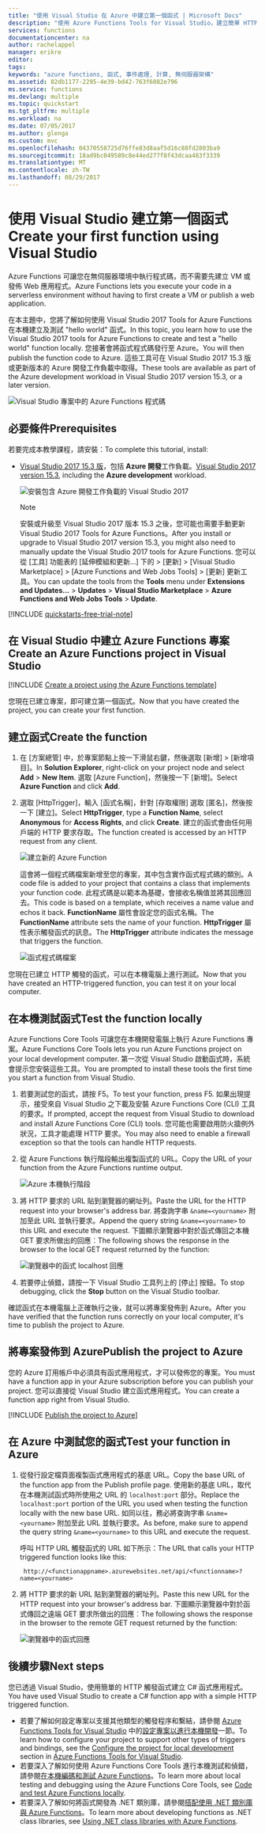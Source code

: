 ```yaml
---
title: "使用 Visual Studio 在 Azure 中建立第一個函式 | Microsoft Docs"
description: "使用 Azure Functions Tools for Visual Studio，建立簡單 HTTP 觸發函式並發行至 Azure。"
services: functions
documentationcenter: na
author: rachelappel
manager: erikre
editor: 
tags: 
keywords: "azure functions, 函式, 事件處理, 計算, 無伺服器架構"
ms.assetid: 82db1177-2295-4e39-bd42-763f6082e796
ms.service: functions
ms.devlang: multiple
ms.topic: quickstart
ms.tgt_pltfrm: multiple
ms.workload: na
ms.date: 07/05/2017
ms.author: glenga
ms.custom: mvc
ms.openlocfilehash: 04370558725d76ffe83d8aaf5d16c88fd2803ba9
ms.sourcegitcommit: 18ad9bc049589c8e44ed277f8f43dcaa483f3339
ms.translationtype: MT
ms.contentlocale: zh-TW
ms.lasthandoff: 08/29/2017
---
```

# <a name="create-your-first-function-using-visual-studio"></a><span data-ttu-id="5659c-104">使用 Visual Studio 建立第一個函式</span><span class="sxs-lookup"><span data-stu-id="5659c-104">Create your first function using Visual Studio</span></span>

<span data-ttu-id="5659c-105">Azure Functions 可讓您在無伺服器環境中執行程式碼，而不需要先建立 VM 或發佈 Web 應用程式。</span><span class="sxs-lookup"><span data-stu-id="5659c-105">Azure Functions lets you execute your code in a serverless environment without having to first create a VM or publish a web application.</span></span>

<span data-ttu-id="5659c-106">在本主題中，您將了解如何使用 Visual Studio 2017 Tools for Azure Functions 在本機建立及測試 "hello world" 函式。</span><span class="sxs-lookup"><span data-stu-id="5659c-106">In this topic, you learn how to use the Visual Studio 2017 tools for Azure Functions to create and test a "hello world" function locally.</span></span> <span data-ttu-id="5659c-107">您接著會將函式程式碼發行至 Azure。</span><span class="sxs-lookup"><span data-stu-id="5659c-107">You will then publish the function code to Azure.</span></span> <span data-ttu-id="5659c-108">這些工具可在 Visual Studio 2017 15.3 版或更新版本的 Azure 開發工作負載中取得。</span><span class="sxs-lookup"><span data-stu-id="5659c-108">These tools are available as part of the Azure development workload in Visual Studio 2017 version 15.3, or a later version.</span></span>

![Visual Studio 專案中的 Azure Functions 程式碼](./media/functions-create-your-first-function-visual-studio/functions-vstools-intro.png)

## <a name="prerequisites"></a><span data-ttu-id="5659c-110">必要條件</span><span class="sxs-lookup"><span data-stu-id="5659c-110">Prerequisites</span></span>

<span data-ttu-id="5659c-111">若要完成本教學課程，請安裝：</span><span class="sxs-lookup"><span data-stu-id="5659c-111">To complete this tutorial, install:</span></span>

* <span data-ttu-id="5659c-112">[Visual Studio 2017 15.3 版](https://www.visualstudio.com/vs/preview/)，包括 **Azure 開發**工作負載。</span><span class="sxs-lookup"><span data-stu-id="5659c-112">[Visual Studio 2017 version 15.3](https://www.visualstudio.com/vs/preview/), including the **Azure development** workload.</span></span>

    ![安裝包含 Azure 開發工作負載的 Visual Studio 2017](./media/functions-create-your-first-function-visual-studio/functions-vs-workloads.png)
    
    >[!NOTE]  
    <span data-ttu-id="5659c-114">安裝或升級至 Visual Studio 2017 版本 15.3 之後，您可能也需要手動更新 Visual Studio 2017 Tools for Azure Functions。</span><span class="sxs-lookup"><span data-stu-id="5659c-114">After you install or upgrade to Visual Studio 2017 version 15.3, you might also need to manually update the Visual Studio 2017 tools for Azure Functions.</span></span> <span data-ttu-id="5659c-115">您可以從 [工具] 功能表的 [延伸模組和更新...] 下的 > [更新] > [Visual Studio Marketplace] > [Azure Functions and Web Jobs Tools] > [更新] 更新工具。</span><span class="sxs-lookup"><span data-stu-id="5659c-115">You can update the tools from the **Tools** menu under **Extensions and Updates...** > **Updates** > **Visual Studio Marketplace** > **Azure Functions and Web Jobs Tools** > **Update**.</span></span> 

[!INCLUDE [quickstarts-free-trial-note](../../includes/quickstarts-free-trial-note.md)] 

## <a name="create-an-azure-functions-project-in-visual-studio"></a><span data-ttu-id="5659c-116">在 Visual Studio 中建立 Azure Functions 專案</span><span class="sxs-lookup"><span data-stu-id="5659c-116">Create an Azure Functions project in Visual Studio</span></span>

[!INCLUDE [Create a project using the Azure Functions template](../../includes/functions-vstools-create.md)]

<span data-ttu-id="5659c-117">您現在已建立專案，即可建立第一個函式。</span><span class="sxs-lookup"><span data-stu-id="5659c-117">Now that you have created the project, you can create your first function.</span></span>

## <a name="create-the-function"></a><span data-ttu-id="5659c-118">建立函式</span><span class="sxs-lookup"><span data-stu-id="5659c-118">Create the function</span></span>

1. <span data-ttu-id="5659c-119">在 [方案總管] 中，於專案節點上按一下滑鼠右鍵，然後選取 [新增] > [新增項目]。</span><span class="sxs-lookup"><span data-stu-id="5659c-119">In **Solution Explorer**, right-click on your project node and select **Add** > **New Item**.</span></span> <span data-ttu-id="5659c-120">選取 [Azure Function]，然後按一下 [新增]。</span><span class="sxs-lookup"><span data-stu-id="5659c-120">Select **Azure Function** and click **Add**.</span></span>

2. <span data-ttu-id="5659c-121">選取 [HttpTrigger]，輸入 [函式名稱]，針對 [存取權限] 選取 [匿名]，然後按一下 [建立]。</span><span class="sxs-lookup"><span data-stu-id="5659c-121">Select **HttpTrigger**, type a **Function Name**, select **Anonymous** for **Access Rights**, and click **Create**.</span></span> <span data-ttu-id="5659c-122">建立的函式會由任何用戶端的 HTTP 要求存取。</span><span class="sxs-lookup"><span data-stu-id="5659c-122">The function created is accessed by an HTTP request from any client.</span></span> 

    ![建立新的 Azure Function](./media/functions-create-your-first-function-visual-studio/functions-vstools-add-new-function-2.png)

    <span data-ttu-id="5659c-124">這會將一個程式碼檔案新增至您的專案，其中包含實作函式程式碼的類別。</span><span class="sxs-lookup"><span data-stu-id="5659c-124">A code file is added to your project that contains a class that implements your function code.</span></span> <span data-ttu-id="5659c-125">此程式碼是以範本為基礎，會接收名稱值並將其回應回去。</span><span class="sxs-lookup"><span data-stu-id="5659c-125">This code is based on a template, which receives a name value and echos it back.</span></span> <span data-ttu-id="5659c-126">**FunctionName** 屬性會設定您的函式名稱。</span><span class="sxs-lookup"><span data-stu-id="5659c-126">The **FunctionName** attribute sets the name of your function.</span></span> <span data-ttu-id="5659c-127">**HttpTrigger** 屬性表示觸發函式的訊息。</span><span class="sxs-lookup"><span data-stu-id="5659c-127">The **HttpTrigger** attribute indicates the message that triggers the function.</span></span> 

    ![函式程式碼檔案](./media/functions-create-your-first-function-visual-studio/functions-code-page.png)

<span data-ttu-id="5659c-129">您現在已建立 HTTP 觸發的函式，可以在本機電腦上進行測試。</span><span class="sxs-lookup"><span data-stu-id="5659c-129">Now that you have created an HTTP-triggered function, you can test it on your local computer.</span></span>

## <a name="test-the-function-locally"></a><span data-ttu-id="5659c-130">在本機測試函式</span><span class="sxs-lookup"><span data-stu-id="5659c-130">Test the function locally</span></span>

<span data-ttu-id="5659c-131">Azure Functions Core Tools 可讓您在本機開發電腦上執行 Azure Functions 專案。</span><span class="sxs-lookup"><span data-stu-id="5659c-131">Azure Functions Core Tools lets you run Azure Functions project on your local development computer.</span></span> <span data-ttu-id="5659c-132">第一次從 Visual Studio 啟動函式時，系統會提示您安裝這些工具。</span><span class="sxs-lookup"><span data-stu-id="5659c-132">You are prompted to install these tools the first time you start a function from Visual Studio.</span></span>  

1. <span data-ttu-id="5659c-133">若要測試您的函式，請按 F5。</span><span class="sxs-lookup"><span data-stu-id="5659c-133">To test your function, press F5.</span></span> <span data-ttu-id="5659c-134">如果出現提示，接受來自 Visual Studio 之下載及安裝 Azure Functions Core (CLI) 工具的要求。</span><span class="sxs-lookup"><span data-stu-id="5659c-134">If prompted, accept the request from Visual Studio to download and install Azure Functions Core (CLI) tools.</span></span>  <span data-ttu-id="5659c-135">您可能也需要啟用防火牆例外狀況，工具才能處理 HTTP 要求。</span><span class="sxs-lookup"><span data-stu-id="5659c-135">You may also need to enable a firewall exception so that the tools can handle HTTP requests.</span></span>

2. <span data-ttu-id="5659c-136">從 Azure Functions 執行階段輸出複製函式的 URL。</span><span class="sxs-lookup"><span data-stu-id="5659c-136">Copy the URL of your function from the Azure Functions runtime output.</span></span>  

    ![Azure 本機執行階段](./media/functions-create-your-first-function-visual-studio/functions-vstools-f5.png)

3. <span data-ttu-id="5659c-138">將 HTTP 要求的 URL 貼到瀏覽器的網址列。</span><span class="sxs-lookup"><span data-stu-id="5659c-138">Paste the URL for the HTTP request into your browser's address bar.</span></span> <span data-ttu-id="5659c-139">將查詢字串 `&name=<yourname>` 附加至此 URL 並執行要求。</span><span class="sxs-lookup"><span data-stu-id="5659c-139">Append the query string `&name=<yourname>` to this URL and execute the request.</span></span> <span data-ttu-id="5659c-140">下圖顯示瀏覽器中對於函式傳回之本機 GET 要求所做出的回應︰</span><span class="sxs-lookup"><span data-stu-id="5659c-140">The following shows the response in the browser to the local GET request returned by the function:</span></span> 

    ![瀏覽器中的函式 localhost 回應](./media/functions-create-your-first-function-visual-studio/functions-test-local-browser.png)

4. <span data-ttu-id="5659c-142">若要停止偵錯，請按一下 Visual Studio 工具列上的 [停止] 按鈕。</span><span class="sxs-lookup"><span data-stu-id="5659c-142">To stop debugging, click the **Stop** button on the Visual Studio toolbar.</span></span>

<span data-ttu-id="5659c-143">確認函式在本機電腦上正確執行之後，就可以將專案發佈到 Azure。</span><span class="sxs-lookup"><span data-stu-id="5659c-143">After you have verified that the function runs correctly on your local computer, it's time to publish the project to Azure.</span></span>

## <a name="publish-the-project-to-azure"></a><span data-ttu-id="5659c-144">將專案發佈到 Azure</span><span class="sxs-lookup"><span data-stu-id="5659c-144">Publish the project to Azure</span></span>

<span data-ttu-id="5659c-145">您的 Azure 訂用帳戶中必須具有函式應用程式，才可以發佈您的專案。</span><span class="sxs-lookup"><span data-stu-id="5659c-145">You must have a function app in your Azure subscription before you can publish your project.</span></span> <span data-ttu-id="5659c-146">您可以直接從 Visual Studio 建立函式應用程式。</span><span class="sxs-lookup"><span data-stu-id="5659c-146">You can create a function app right from Visual Studio.</span></span>

[!INCLUDE [Publish the project to Azure](../../includes/functions-vstools-publish.md)]

## <a name="test-your-function-in-azure"></a><span data-ttu-id="5659c-147">在 Azure 中測試您的函式</span><span class="sxs-lookup"><span data-stu-id="5659c-147">Test your function in Azure</span></span>

1. <span data-ttu-id="5659c-148">從發行設定檔頁面複製函式應用程式的基底 URL。</span><span class="sxs-lookup"><span data-stu-id="5659c-148">Copy the base URL of the function app from the Publish profile page.</span></span> <span data-ttu-id="5659c-149">使用新的基底 URL，取代在本機測試函式時所使用之 URL 的 `localhost:port` 部分。</span><span class="sxs-lookup"><span data-stu-id="5659c-149">Replace the `localhost:port` portion of the URL you used when testing the function locally with the new base URL.</span></span> <span data-ttu-id="5659c-150">如同以往，務必將查詢字串 `&name=<yourname>` 附加至此 URL 並執行要求。</span><span class="sxs-lookup"><span data-stu-id="5659c-150">As before, make sure to append the query string `&name=<yourname>` to this URL and execute the request.</span></span>

    <span data-ttu-id="5659c-151">呼叫 HTTP URL 觸發函式的 URL 如下所示：</span><span class="sxs-lookup"><span data-stu-id="5659c-151">The URL that calls your HTTP triggered function looks like this:</span></span>

        http://<functionappname>.azurewebsites.net/api/<functionname>?name=<yourname> 

2. <span data-ttu-id="5659c-152">將 HTTP 要求的新 URL 貼到瀏覽器的網址列。</span><span class="sxs-lookup"><span data-stu-id="5659c-152">Paste this new URL for the HTTP request into your browser's address bar.</span></span> <span data-ttu-id="5659c-153">下圖顯示瀏覽器中對於函式傳回之遠端 GET 要求所做出的回應︰</span><span class="sxs-lookup"><span data-stu-id="5659c-153">The following shows the response in the browser to the remote GET request returned by the function:</span></span> 

    ![瀏覽器中的函式回應](./media/functions-create-your-first-function-visual-studio/functions-test-remote-browser.png)
 
## <a name="next-steps"></a><span data-ttu-id="5659c-155">後續步驟</span><span class="sxs-lookup"><span data-stu-id="5659c-155">Next steps</span></span>

<span data-ttu-id="5659c-156">您已透過 Visual Studio，使用簡單的 HTTP 觸發函式建立 C# 函式應用程式。</span><span class="sxs-lookup"><span data-stu-id="5659c-156">You have used Visual Studio to create a C# function app with a simple HTTP triggered function.</span></span> 

+ <span data-ttu-id="5659c-157">若要了解如何設定專案以支援其他類型的觸發程序和繫結，請參閱 [Azure Functions Tools for Visual Studio](functions-develop-vs.md) 中的[設定專案以進行本機開發](functions-develop-vs.md#configure-the-project-for-local-development)一節。</span><span class="sxs-lookup"><span data-stu-id="5659c-157">To learn how to configure your project to support other types of triggers and bindings, see the [Configure the project for local development](functions-develop-vs.md#configure-the-project-for-local-development) section in [Azure Functions Tools for Visual Studio](functions-develop-vs.md).</span></span>
+ <span data-ttu-id="5659c-158">若要深入了解如何使用 Azure Functions Core Tools 進行本機測試和偵錯，請參閱[在本機編碼和測試 Azure Functions](functions-run-local.md)。</span><span class="sxs-lookup"><span data-stu-id="5659c-158">To learn more about local testing and debugging using the Azure Functions Core Tools, see [Code and test Azure Functions locally](functions-run-local.md).</span></span> 
+ <span data-ttu-id="5659c-159">若要深入了解如何將函式開發為 .NET 類別庫，請參閱[搭配使用 .NET 類別庫與 Azure Functions](functions-dotnet-class-library.md)。</span><span class="sxs-lookup"><span data-stu-id="5659c-159">To learn more about developing functions as .NET class libraries, see [Using .NET class libraries with Azure Functions](functions-dotnet-class-library.md).</span></span> 

